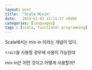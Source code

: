 ```yaml
---
layout: post
title:  "Scala Mixin"
date:   2019-01-03 22:11:37 +0900
categories: [languages]
tags : [scala, functional programming]
---
```


Scala에서는 mix-in 이라는 개념이 있다.

`trait`을 사용할 경우에 사용이 가능한데

mix-in은 어떤 것이고 어떻게 사용할까?

<!--more-->